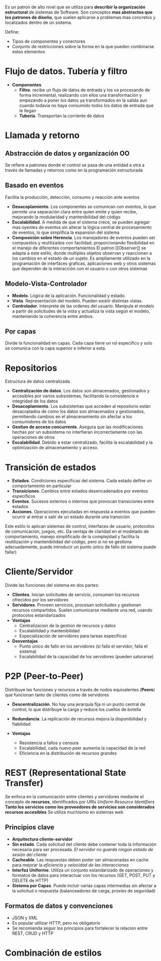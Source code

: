 Es un patron de alto nivel que se utiliza para **describir la organización estructural** de sistemas de Software. Son conceptos **mas abstractos que los patrones de diseño**, que suelen aplicarse a problemas mas concretos y localizados dentro de un sistema.

Define:
- Tipos de componentes y conectores
- Conjunto de restricciones sobre la forma en la que pueden combinarse estos elementos
# Flujo de datos. Tubería y filtro
- **Componentes**
	- **Filtro**. recibe un flujo de datos de entrada y los va procesando de forma incremental, realizando con ellos una transformación y empezando a poner los datos ya transformados en la salida aun cuando todavía no haya consumido todos los datos de entrada que le llegan
	- **Tubería**. Transportan la corriente de datos
# Llamada y retorno
## Abstracción de datos y organización OO
Se refiere a patrones donde el control se pasa de una entidad a otra a través de llamadas y retornos como en la programación estructurada
## Basado en eventos
Facilita la producción, detección, consumo y reacción ante eventos
- **Desacoplamiento**. Los componentes se comunican con eventos, lo que permite una separación clara entre quien emite y quien recibe, mejorando la modularidad y mantenibilidad del código
- **Escalabilidad**. A medida de que el sistema crece, se pueden agregar mas oyentes de eventos sin alterar la lógica central de procesamiento de eventos, lo que simplifica la expansion del sistema
- **Composición sobre Herencia**. Los manejadores de eventos pueden ser compuestos y reutilizados con facilidad, proporcionando flexibilidad en el manejo de diferentes comportamientos
El patron [[Observer]] se adapta a este estilo, donde multiples objetos observan y reaccionan a los cambios en el estado de un sujeto. Es ampliamente utilizado en la programación de interfaces graficas, aplicaciones web y otros sistemas que dependen de la interacción con el usuario o con otros sistemas
## Modelo-Vista-Controlador
- **Modelo**. Lógica de la aplicación. Funcionalidad y estado.
- **Vista**. Representación del modelo. Pueden existir distintas vistas.
- **Controlador**. Interprete de las ordenes del usuario. Manipula el modelo a partir de solicitudes de la vista y actualiza la vista según el modelo, manteniendo la coherencia entre ambos.
## Por capas
Divide la funcionalidad en capas. Cada capa tiene un rol especifico y solo se comunica con la capa superior e inferior a esta.
# Repositorios
Estructura de datos centralizada
- **Centralización de datos**. Los datos son almacenados, gestionados y accesibles por varios subsistemas, facilitando la consistencia e integridad de los datos
- **Desacoplamiento**. Los subsistemas que acceden al repositorio están desacoplados de como los datos son almacenados y gestionados, permitiendo cambios en el almacenamiento sin afectar a los consumidores de los datos
- **Gestion de acceso concurrente**. Asegura que las modificaciones hechas por un subsistema no interfieran incorrectamente con las operaciones de otros
- **Escalabilidad**. Debido a estar centralizado, facilita la escalabilidad y la optimización de almacenamiento y acceso.
# Transición de estados
- **Estados**. Condiciones especificas del sistema. Cada estado define un comportamiento en particular
- **Transiciones**. Cambios entre estados desencadenados por eventos específicos
- **Eventos**. Sucesos externos o internos que provocan transiciones entre estados
- **Acciones**. Operaciones ejecutadas en respuesta a eventos que pueden ocurrir al entrar o salir de un estado durante una transición

Este estilo lo aplican sistemas de control, interfaces de usuario, protocolos de comunicación, juegos, etc.
Da ventaja de claridad en el modelado de comportamiento, manejo simplificado de la complejidad y facilita la reutilización y mantenibilidad del código, pero si no se gestiona adecuadamente, puede introducir un punto único de fallo (el sistema puede fallar)
# Cliente/Servidor
Divide las funciones del sistema en dos partes:
- **Clientes**. Inician solicitudes de servicio, consumen los recursos ofrecidos por los servidores
- **Servidores**. Proveen servicios, procesan solicitudes y gestionan recursos compartidos.
Suelen comunicarse mediante una red, usando protocolos estandarizados
- **Ventajas**
	- Centralizacion de la gestion de recursos y datos
	- Escalabilidad y mantenibilidad
	- Especialización de servidores para tareas especificas
- **Desventajas**
	- Punto único de fallo en los servidores (si falla el servidor, falla el sistema)
	- Escalabilidad de la capacidad de los servidores (pueden saturarse)
# P2P (Peer-to-Peer)
Distribuye las funciones y recursos a través de nodos equivalentes (**Peers**) que funcionan tanto de clientes como de servidores
- **Descentralización**. No hay una jerarquía fija ni un punto central de control, lo que distribuye la carga y reduce los cuellos de botella
- **Redundancia**. La replicación de recursos mejora la disponibilidad y fiabilidad

- **Ventajas**
	- Resistencia a fallos y censura
	- Escalabilidad, cada nuevo peer aumenta la capacidad de la red
	- Eficiencia en la distribución de recursos grandes
# REST (Representational State Transfer)
Se enfoca en la comunicación entre clientes y servidores mediante el concepto de **recursos**, identificados por URIs *Uniform Resource Identifiers*
**Tanto los servicios como los proveedores de servicios son considerados recursos accesibles**
Se utiliza muchísimo en sistemas web
## Principios clave
- **Arquitectura cliente-servidor**
- **Sin estado**. Cada solicitud del cliente debe contener toda la información necesaria para ser procesada. *El servidor no guarda ningún estado de sesión del cliente*
- **Cacheable**. Las respuestas deben poder ser almacenadas en cache para mejorar la *eficiencia y velocidad de las interacciones*
- **Interfaz Uniforme**. Utiliza un conjunto estandarizado de operaciones y formatos de datos para interactuar con los recursos (GET, POST, PUT y DELETE de HTTP)
- **Sistema por Capas**. Puede incluir varias capas intermedias sin afectar a la solicitud o respuesta (balanceadores de carga, proxies de seguridad)
## Formatos de datos y convenciones
- JSON y XML
- Es popular utilizar HTTP, pero no obligatorio
- Se recomienda seguir los principios para fortalecer la relacion entre REST, CRUD y HTTP
# Combinación de estilos